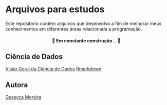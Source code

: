 <h1>Arquivos para estudos</h1>
Este repositório contém arquivos que desenvolvo a fim de melhorar meus conhecimentos em diferentes áreas relacionada a programação.

<h4 align="center"> 
	🚧  Em constante construção...  🚧
</h4>

<h2>Ciência de Dados</h2>

[Visão Geral da Ciência de Dados](https://geessyca.github.io/VisaoGeralCienciadeDados/#1)
[Rmarkdown](https://geessyca.github.io/Rmarkdown/#1)

<h2>Autora</h2>

[Gessyca Moreira](https://www.linkedin.com/in/gessyca-moreira-907041209/)
